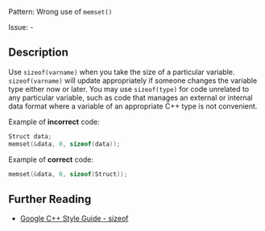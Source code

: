 Pattern: Wrong use of `memset()`

Issue: -

## Description

Use `sizeof(varname)` when you take the size of a particular variable. `sizeof(varname)` will update appropriately if someone changes the variable type either now or later. You may use `sizeof(type)` for code unrelated to any particular variable, such as code that manages an external or internal data format where a variable of an appropriate C++ type is not convenient.
    
Example of **incorrect** code:

```cpp
Struct data;
memset(&data, 0, sizeof(data));
```
	
Example of **correct** code:
 
```cpp
memset(&data, 0, sizeof(Struct));
```

## Further Reading

* [Google C++ Style Guide - sizeof](https://google.github.io/styleguide/cppguide.html#sizeof)